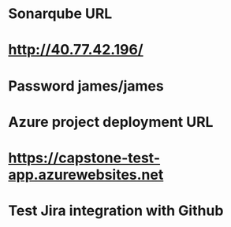 # Sonarqube URL
# http://40.77.42.196/
# Password james/james

# Azure project deployment URL
# https://capstone-test-app.azurewebsites.net

# Test Jira integration with Github
